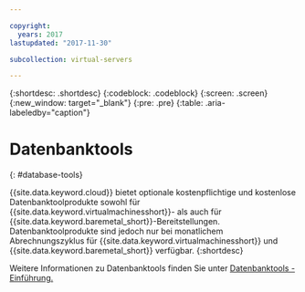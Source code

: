 ```yaml
---

copyright:
  years: 2017
lastupdated: "2017-11-30"

subcollection: virtual-servers

---
```


{:shortdesc: .shortdesc}
{:codeblock: .codeblock}
{:screen: .screen}
{:new_window: target="_blank"}
{:pre: .pre}
{:table: .aria-labeledby="caption"}

# Datenbanktools
{: #database-tools}

{{site.data.keyword.cloud}} bietet optionale kostenpflichtige und kostenlose Datenbanktoolprodukte sowohl für {{site.data.keyword.virtualmachinesshort}}- als auch für {{site.data.keyword.baremetal_short}}-Bereitstellungen. Datenbanktoolprodukte sind jedoch nur bei monatlichem Abrechnungszyklus für {{site.data.keyword.virtualmachinesshort}} und {{site.data.keyword.baremetal_short}} verfügbar.
{:shortdesc}

Weitere Informationen zu Datenbanktools finden Sie unter [Datenbanktools - Einführung.](/docs/infrastructure/database-tools?topic=database-tools-getting-started-tutorial)
